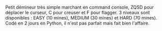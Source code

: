 Petit démineur très simple marchant en command console, ZQSD pour déplacer le curseur, C pour creuser et F pour flagger.
3 niveaux sont disponibles : EASY (10 mines), MEDIUM (30 mines) et HARD (70 mines).
Codé en 2 jours en Python, il n'est pas parfait mais fait bien l'affaire.
